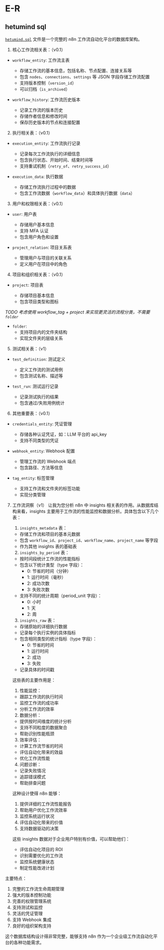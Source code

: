 # E-R

## hetumind sql

[`hetumind.sql`](../../scripts/software/postgres/sqls/hetumind.sql) 文件是一个完整的 n8n 工作流自动化平台的数据库架构。

1. 核心工作流相关表：（v0.1）

- `workflow_entity`: 工作流主表

  - 存储工作流的基本信息，包括名称、节点配置、连接关系等
  - 包含 `nodes`、`connections`、`settings` 等 JSON 字段存储工作流配置
  - 支持版本控制（`version_id`）
  - 可以归档（`is_archived`）

- `workflow_history`: 工作流历史版本
  - 记录工作流的版本历史
  - 存储作者信息和修改时间
  - 保存历史版本的节点和连接配置

2. 执行相关表：（v0.1）

- `execution_entity`: 工作流执行记录

  - 记录每次工作流执行的详细信息
  - 包含执行状态、开始时间、结束时间等
  - 支持重试机制（`retry_of`、`retry_success_id`）

- `execution_data`: 执行数据
  - 存储工作流执行过程中的数据
  - 包含工作流数据（`workflow_data`）和具体执行数据（`data`）

3. 用户和权限相关表：（v0.1）

- `user`: 用户表

  - 存储用户基本信息
  - 支持 MFA 认证
  - 包含用户角色和设置

- `project_relation`: 项目关系表
  - 管理用户与项目的关联关系
  - 定义用户在项目中的角色

4. 项目和组织相关表：（v0.1）

- `project`: 项目表

  - 存储项目基本信息
  - 包含项目类型和图标

_TODO 考虑使用 workflow_tag + project 来实现更灵活的流程分类，不需要 `folder`_

- `folder`:
  - 支持项目内的文件夹结构
  - 实现文件夹的层级关系

5. 测试相关表：（v1）

- `test_definition`: 测试定义

  - 定义工作流的测试用例
  - 包含测试名称、描述等

- `test_run`: 测试运行记录
  - 记录测试执行的结果
  - 包含通过/失败用例统计

6. 其他重要表：（v0.1）

- `credentials_entity`: 凭证管理

  - 存储各种认证凭证，如：LLM 平台的 api_key
  - 支持不同类型的凭证

- `webhook_entity`: Webhook 配置

  - 管理工作流的 Webhook 端点
  - 包含路径、方法等信息

- `tag_entity`: 标签管理
  - 支持工作流和文件夹的标签功能
  - 实现分类管理

7. 工作流洞察（v1）
   让我为您分析 n8n 中 insights 相关表的作用。从数据库结构来看，insights 主要用于工作流的性能监控和数据分析。具体包含以下几个表：

   1. `insights_metadata` 表：

   - 存储工作流和项目的基本元数据
   - 包含 `workflow_id`、`project_id`、`workflow_name`、`project_name` 等字段
   - 作为其他 insights 表的基础表

   2. `insights_by_period` 表：

   - 按时间段统计工作流的性能指标
   - 包含以下统计类型（type 字段）：
     - 0: 节省的时间（分钟）
     - 1: 运行时间（毫秒）
     - 2: 成功次数
     - 3: 失败次数
   - 支持不同的统计周期（period_unit 字段）：
     - 0: 小时
     - 1: 天
     - 2: 周

   3. `insights_raw` 表：

   - 存储原始的详细执行数据
   - 记录每个执行实例的具体指标
   - 包含相同类型的统计指标（type 字段）：
     - 0: 节省的时间
     - 1: 运行时间
     - 2: 成功
     - 3: 失败
   - 记录具体的时间戳

   这些表的主要作用是：

   1. 性能监控：

   - 跟踪工作流的执行时间
   - 监控工作流的成功率
   - 分析工作流的效率

   2. 数据分析：

   - 提供按时间维度的统计分析
   - 支持不同粒度的数据聚合
   - 帮助识别性能瓶颈

   3. 效率评估：

   - 计算工作流节省的时间
   - 评估自动化带来的效益
   - 优化工作流性能

   4. 问题诊断：

   - 记录失败情况
   - 追踪错误模式
   - 帮助排查问题

   这种设计使得 n8n 能够：

   1. 提供详细的工作流性能报告
   2. 帮助用户优化工作流效率
   3. 监控系统运行状况
   4. 评估自动化带来的价值
   5. 支持数据驱动的决策

   这些 insights 数据对于企业用户特别有价值，可以帮助他们：

   - 评估自动化项目的 ROI
   - 识别需要优化的工作流
   - 监控系统健康状态
   - 制定性能改进计划

主要特点：

1. 完整的工作流生命周期管理
2. 强大的版本控制功能
3. 完善的权限管理系统
4. 支持测试和监控
5. 灵活的凭证管理
6. 支持 Webhook 集成
7. 良好的组织架构支持

这个数据库结构设计得非常完整，能够支持 n8n 作为一个企业级工作流自动化平台的各种功能需求。
